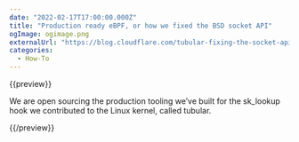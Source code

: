 ```yaml
---
date: "2022-02-17T17:00:00.000Z"
title: "Production ready eBPF, or how we fixed the BSD socket API"
ogImage: ogimage.png
externalUrl: "https://blog.cloudflare.com/tubular-fixing-the-socket-api-with-ebpf/"
categories:
  - How-To
---
```


{{preview}}

We are open sourcing the production tooling we’ve built for the sk_lookup hook we contributed to the Linux kernel, called tubular.

{{/preview}}
